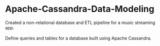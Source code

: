 # Apache-Cassandra-Data-Modeling 
Created a non-relational database and ETL pipeline for a music streaming app. <br />  
Define queries and tables for a database built using Apache Cassandra.     

